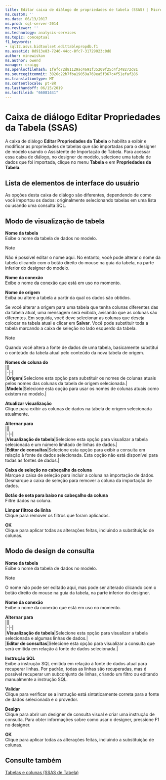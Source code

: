 ```yaml
---
title: Editar caixa de diálogo de propriedades de tabela (SSAS) | Microsoft Docs
ms.custom: ''
ms.date: 06/13/2017
ms.prod: sql-server-2014
ms.reviewer: ''
ms.technology: analysis-services
ms.topic: conceptual
f1_keywords:
- sql12.asvs.bidtoolset.edittablepropdb.f1
ms.assetid: 8d913e83-7246-44cc-8fc7-31729023c0d8
author: minewiskan
ms.author: owend
manager: craigg
ms.openlocfilehash: 1fefc72d81129ac4691f35209f25c4f348272c81
ms.sourcegitcommit: 3026c22b7fba19059a769ea5f367c4f51efaf286
ms.translationtype: MT
ms.contentlocale: pt-BR
ms.lasthandoff: 06/15/2019
ms.locfileid: "66081441"
---
```

# <a name="edit-table-properties-dialog-box-ssas"></a>Caixa de diálogo Editar Propriedades da Tabela (SSAS)
  A caixa de diálogo **Editar Propriedades da Tabela** o habilita a exibir e modificar as propriedades de tabelas que são importadas para o designer de modelo usando o Assistente de Importação de Tabela. Para acessar essa caixa de diálogo, no designer de modelo, selecione uma tabela de dados que foi importada, clique no menu **Tabela** e em **Propriedades da Tabela**.  
  
## <a name="uielement-list"></a>Lista de elementos de interface do usuário  
 As opções desta caixa de diálogo são diferentes, dependendo de como você importou os dados: originalmente selecionando tabelas em uma lista ou usando uma consulta SQL.  
  
## <a name="table-preview-mode"></a>Modo de visualização de tabela  
 **Nome da tabela**  
 Exibe o nome da tabela de dados no modelo.  
  
> [!NOTE]  
>  Não é possível editar o nome aqui. No entanto, você pode alterar o nome da tabela clicando com o botão direito do mouse na guia da tabela, na parte inferior do designer do modelo.  
  
 **Nome da conexão**  
 Exibe o nome da conexão que está em uso no momento.  
  
 **Nome de origem**  
 Exiba ou altere a tabela a partir da qual os dados são obtidos.  
  
 Se você alterar a origem para uma tabela que tenha colunas diferentes das da tabela atual, uma mensagem será exibida, avisando que as colunas são diferentes. Em seguida, você deve selecionar as colunas que deseja colocar na tabela atual e clicar em **Salvar**. Você pode substituir toda a tabela marcando a caixa de seleção no lado esquerdo da tabela.  
  
> [!NOTE]  
>  Quando você altera a fonte de dados de uma tabela, basicamente substitui o conteúdo da tabela atual pelo conteúdo da nova tabela de origem.  
  
 **Nomes de coluna do**  
 |||  
|-|-|  
|**Origem**|Selecione esta opção para substituir os nomes de colunas atuais pelos nomes das colunas da tabela de origem selecionada.|  
|**Modelo**|Selecione esta opção para usar os nomes de colunas atuais como existem no modelo.|  
  
 **Atualizar visualização**  
 Clique para exibir as colunas de dados na tabela de origem selecionada atualmente.  
  
 **Alternar para**  
 |||  
|-|-|  
|**Visualização de tabela**|Selecione esta opção para visualizar a tabela selecionada e um número limitado de linhas de dados.|  
|**Editor de consultas**|Selecione esta opção para exibir a consulta em relação à fonte de dados selecionada. Esta opção não está disponível para todas as fontes de dados.|  
  
 **Caixa de seleção no cabeçalho da coluna**  
 Marque a caixa de seleção para incluir a coluna na importação de dados. Desmarque a caixa de seleção para remover a coluna da importação de dados.  
  
 **Botão de seta para baixo no cabeçalho da coluna**  
 Filtre dados na coluna.  
  
 **Limpar filtros de linha**  
 Clique para remover os filtros que foram aplicados.  
  
 **OK**  
 Clique para aplicar todas as alterações feitas, incluindo a substituição de colunas.  
  
## <a name="query-design-mode"></a>Modo de design de consulta  
 **Nome da tabela**  
 Exibe o nome da tabela de dados no modelo.  
  
> [!NOTE]  
>  O nome não pode ser editado aqui, mas pode ser alterado clicando com o botão direito do mouse na guia da tabela, na parte inferior do designer.  
  
 **Nome da conexão**  
 Exibe o nome da conexão que está em uso no momento.  
  
 **Alternar para**  
 |||  
|-|-|  
|**Visualização de tabela**|Selecione esta opção para visualizar a tabela selecionada e algumas linhas de dados.|  
|**Editor de consultas**|Selecione esta opção para visualizar a consulta que será emitida em relação à fonte de dados selecionada.|  
  
 **Instrução SQL**  
 Exibe a instrução SQL emitida em relação à fonte de dados atual para recuperar linhas. Por padrão, todas as linhas são recuperadas, mas é possível recuperar um subconjunto de linhas, criando um filtro ou editando manualmente a instrução SQL.  
  
 **Validar**  
 Clique para verificar se a instrução está sintaticamente correta para a fonte de dados selecionada e o provedor.  
  
 **Design**  
 Clique para abrir um designer de consulta visual e criar uma instrução de consulta. Para obter informações sobre como usar o designer, pressione F1 no designer.  
  
 **OK**  
 Clique para aplicar todas as alterações feitas, incluindo a substituição de colunas.  
  
## <a name="see-also"></a>Consulte também  
 [Tabelas e colunas &#40;SSAS de Tabela&#41;](tabular-models/tables-and-columns-ssas-tabular.md)  
  
  
